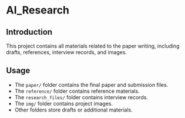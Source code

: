 # AI_Research

## Introduction
This project contains all materials related to the paper writing, including drafts, references, interview records, and images.

## Usage
- The `paper/` folder contains the final paper and submission files.
- The `reference/` folder contains reference materials.
- The `research_files/` folder contains interview records.
- The `img/` folder contains project images.
- Other folders store drafts or additional materials.
